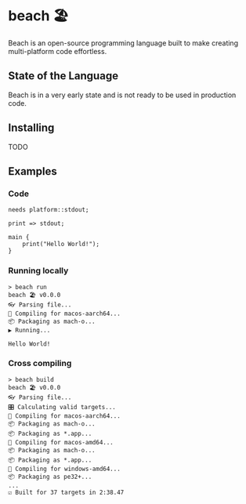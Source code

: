 # beach 🏖️

Beach is an open-source programming language built to make creating multi-platform code effortless.

## State of the Language

Beach is in a very early state and is not ready to be used in production code.

## Installing

TODO

## Examples

### Code

```beach
needs platform::stdout;

print => stdout;

main {
    print("Hello World!");
}
```

### Running locally

```terminal
> beach run
beach 🏖️ v0.0.0
👓 Parsing file...
🔨 Compiling for macos-aarch64...
📦 Packaging as mach-o...
▶️ Running...

Hello World!
```

### Cross compiling

```terminal
> beach build
beach 🏖️ v0.0.0
👓 Parsing file...
🎛️ Calculating valid targets...
🔨 Compiling for macos-aarch64...
📦 Packaging as mach-o...
📦 Packaging as *.app...
🔨 Compiling for macos-amd64...
📦 Packaging as mach-o...
📦 Packaging as *.app...
🔨 Compiling for windows-amd64...
📦 Packaging as pe32+...
...
☑️ Built for 37 targets in 2:38.47
```
